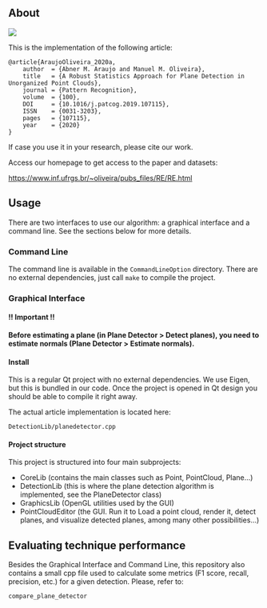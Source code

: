 
## About

![](https://www.inf.ufrgs.br/~oliveira/pubs_files/RE/teaser.png)

This is the implementation of the following article:

```
@article{AraujoOliveira_2020a,
    author  = {Abner M. Araujo and Manuel M. Oliveira},
    title   = {A Robust Statistics Approach for Plane Detection in Unorganized Point Clouds},
    journal = {Pattern Recognition},
    volume  = {100},
    DOI     = {10.1016/j.patcog.2019.107115},
    ISSN    = {0031-3203},
    pages   = {107115},
    year    = {2020}
}
```

If case you use it in your research, please cite our work.

Access our homepage to get access to the paper and datasets:

https://www.inf.ufrgs.br/~oliveira/pubs_files/RE/RE.html

## Usage 

There are two interfaces to use our algorithm: a graphical interface and a command line. See the sections below for more details.

### Command Line 

The command line is available in the `CommandLineOption` directory. There are no external dependencies, just call `make` to compile the project.

### Graphical Interface 

#### !! Important !!

**Before estimating a plane (in Plane Detector > Detect planes), you need to estimate normals (Plane Detector > Estimate normals).**

#### Install 

This is a regular Qt project with no external dependencies. We use Eigen, but this is bundled in our code. Once the project is opened in Qt design you should be able to compile it right away.

The actual article implementation is located here:

`DetectionLib/planedetector.cpp`

#### Project structure

This project is structured into four main subprojects:
- CoreLib (contains the main classes such as Point, PointCloud, Plane...)
- DetectionLib (this is where the plane detection algorithm is implemented, see the PlaneDetector class)
- GraphicsLib (OpenGL utilities used by the GUI)
- PointCloudEditor (the GUI. Run it to Load a point cloud, render it, detect planes, and visualize detected planes, among many other possibilities...) 

## Evaluating technique performance 

Besides the Graphical Interface and Command Line, this repository also contains a small cpp file used to calculate some metrics (F1 score, recall, precision, etc.) for a given detection. Please, refer to: 

`compare_plane_detector`

